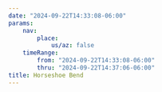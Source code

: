```yaml
---
date: "2024-09-22T14:33:08-06:00"
params:
    nav:
        place:
            us/az: false
    timeRange:
        from: "2024-09-22T14:33:08-06:00"
        thru: "2024-09-22T14:37:06-06:00"
title: Horseshoe Bend
---
```

